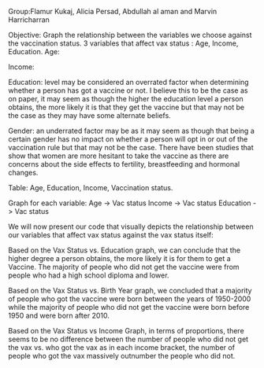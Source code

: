 Group:Flamur Kukaj, Alicia Persad, Abdullah al aman and Marvin Harricharran

Objective: Graph the relationship between the variables we choose against the vaccination status.
3 variables that affect vax status : Age, Income, Education.
Age:

Income:

Education: level may be considered an overrated factor when determining whether a person has got a vaccine or not. I believe this to be the case as on paper, it may seem as though the higher the education level a person obtains, the more likely it is that they get the vaccine but that may not be the case as they may have some alternate beliefs. 

Gender: an underrated factor may be as it may seem as though that being a certain gender has no impact on whether a person will opt in or out of the vaccination rule but that may not be the case. There have been studies that show that women are more hesitant to take the vaccine as there are concerns about the side effects to fertility, breastfeeding and hormonal changes.

Table:
Age, Education, Income, Vaccination status.

Graph for each variable:
Age           -> Vac status
Income      -> Vac status
Education  -> Vac status

We will now present our code that visually depicts the relationship between our variables that affect vax status against the vax status itself:

Based on the Vax Status vs. Education graph,  we can conclude that the higher degree a person obtains, the more likely it is for them to get a Vaccine. The majority of people who did not get the vaccine were from people who had a high school diploma and lower.

Based on the Vax Status vs. Birth Year graph, we concluded that a majority of people who got the vaccine were born between the years of 1950-2000 while the majority of people who did not get the vaccine were born before 1950 and were born after 2010.

Based on the Vax Status vs Income Graph,  in terms of proportions, there seems to be no difference between the number of people who did not get the vax vs. who got the vax as in each income bracket, the number of people who got the vax massively outnumber the people who did not.


